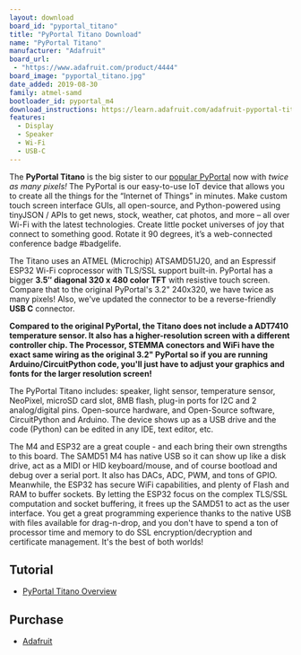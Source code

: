 ```yaml
---
layout: download
board_id: "pyportal_titano"
title: "PyPortal Titano Download"
name: "PyPortal Titano"
manufacturer: "Adafruit"
board_url:
 - "https://www.adafruit.com/product/4444"
board_image: "pyportal_titano.jpg"
date_added: 2019-08-30
family: atmel-samd
bootloader_id: pyportal_m4
download_instructions: https://learn.adafruit.com/adafruit-pyportal-titano/circuitpython
features:
  - Display
  - Speaker
  - Wi-Fi
  - USB-C
---
```


The **PyPortal Titano** is the big sister to our [popular PyPortal](https://www.adafruit.com/product/4116) now with _twice as many pixels!_ The PyPortal is our easy-to-use IoT device that allows you to create all the things for the “Internet of Things” in minutes. Make custom touch screen interface GUIs, all open-source, and Python-powered using tinyJSON / APIs to get news, stock, weather, cat photos, and more – all over Wi-Fi with the latest technologies. Create little pocket universes of joy that connect to something good. Rotate it 90 degrees, it’s a web-connected conference badge #badgelife.

The Titano uses an ATMEL (Microchip) ATSAMD51J20, and an Espressif ESP32 Wi-Fi coprocessor with TLS/SSL support built-in. PyPortal has a bigger **3.5″ diagonal 320 x 480 color TFT** with resistive touch screen. Compare that to the original PyPortal's 3.2" 240x320, we have twice as many pixels! Also, we've updated the connector to be a reverse-friendly **USB C** connector.

**Compared to the original PyPortal, the Titano does not include a ADT7410 temperature sensor. It also has a higher-resolution screen with a different controller chip. The Processor, STEMMA conectors and WiFi have the exact same wiring as the original 3.2" PyPortal so if you are running Arduino/CircuitPython code, you'll just have to adjust your graphics and fonts for the larger resolution screen!**

The PyPortal Titano includes: speaker, light sensor, temperature sensor, NeoPixel, microSD card slot, 8MB flash, plug-in ports for I2C and 2 analog/digital pins. Open-source hardware, and Open-Source software, CircuitPython and Arduino. The device shows up as a USB drive and the code (Python) can be edited in any IDE, text editor, etc.

The M4 and ESP32 are a great couple - and each bring their own strengths to this board. The SAMD51 M4 has native USB so it can show up like a disk drive, act as a MIDI or HID keyboard/mouse, and of course bootload and debug over a serial port. It also has DACs, ADC, PWM, and tons of GPIO. Meanwhile, the ESP32 has secure WiFi capabilities, and plenty of Flash and RAM to buffer sockets. By letting the ESP32 focus on the complex TLS/SSL computation and socket buffering, it frees up the SAMD51 to act as the user interface. You get a great programming experience thanks to the native USB with files available for drag-n-drop, and you don't have to spend a ton of processor time and memory to do SSL encryption/decryption and certificate management. It's the best of both worlds!

## Tutorial

- [PyPortal Titano Overview](https://learn.adafruit.com/adafruit-pyportal-titano)

## Purchase
* [Adafruit](https://www.adafruit.com/product/4444)
